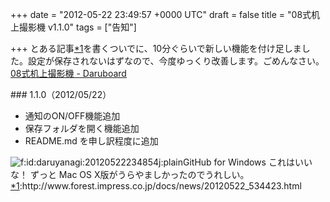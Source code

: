 
+++
date = "2012-05-22 23:49:57 +0000 UTC"
draft = false
title = "08式机上撮影機 v1.1.0"
tags = ["告知"]

+++
とある記事<a href="#f1" name="fn1" title="http://www.forest.impress.co.jp/docs/news/20120522_534423.html">*1</a>を書くついでに、10分ぐらいで新しい機能を付け足しました。設定が保存されないはずなので、今度ゆっくり改善します。ごめんなさい。<a href="http://daruyanagi.net/08%E5%BC%8F%E6%9C%BA%E4%B8%8A%E6%92%AE%E5%BD%B1%E6%A9%9F">08式机上撮影機 - Daruboard</a>

<div class="section">
    ### 1.1.0（2012/05/22）
    
<ul>
<li>通知のON/OFF機能追加</li>
<li>保存フォルダを開く機能追加</li>
<li>README.md を申し訳程度に追加</li>
</ul><img src="http://cdn-ak.f.st-hatena.com/images/fotolife/d/daruyanagi/20120522/20120522234854.jpg" alt="f:id:daruyanagi:20120522234854j:plain" title="f:id:daruyanagi:20120522234854j:plain" class="hatena-fotolife"/>GitHub for Windows これはいいな！ ずっと Mac OS X版がうらやましかったのでうれしい。

</div><div class="footnote">
<a href="#fn1" name="f1" class="footnote-number">*1</a><span class="footnote-delimiter">:</span><span class="footnote-text">http://www.forest.impress.co.jp/docs/news/20120522_534423.html</span>
</div>

